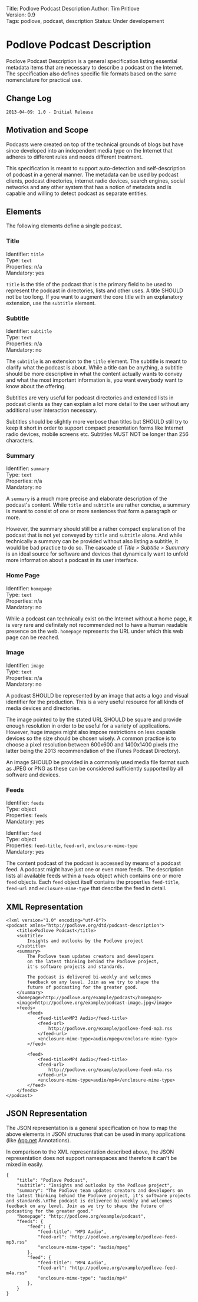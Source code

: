 Title: Podlove Podcast Description
Author: Tim Pritlove  
Version: 0.9  
Tags: podlove, podcast, description
Status: Under developement  

# Podlove Podcast Description #

Podlove Podcast Description is a general specification listing essential metadata items that are necessary to describe a podcast on the Internet. The specification also defines specific file formats based on the same  nomenclature for practical use.

## Change Log ##

	2013-04-09: 1.0 - Initial Release

## Motivation and Scope ##

Podcasts were created on top of the technical grounds of blogs but have since developed into an independent media type on the Internet that adheres to different rules and needs different treatment.

This specification is meant to support auto-detection and self-description of podcast in a general manner. The metadata can be used by podcast clients, podcast directories, internet radio devices, search engines, social networks and any other system that has a notion of metadata and is capable and willing to detect podcast as separate entities.

## Elements ##

The following elements define a single podcast.

### Title ###

Identifier: `title`  
Type: `text`  
Properties: n/a  
Mandatory: yes

`title` is the title of the podcast that is the primary field to be used to represent the podcast in directories, lists and other uses. A title SHOULD not be too long. If you want to augment the core title with an explanatory extension, use the `subtitle` element.

### Subtitle ###

Identifier: `subtitle`  
Type: `text`  
Properties: n/a  
Mandatory: no

The `subtitle` is an extension to the `title` element. The subtitle is meant to clarify what the podcast is about. While a title can be anything, a subtitle should be more descriptive in what the content actually wants to convey and what the most important information is, you want everybody want to know about the offering.

Subtitles are very useful for podcast directories and extended lists in podcast clients as they can explain a lot more detail to the user without any additional user interaction necessary.

Subtitles should be slightly more verbose than titles but SHOULD still try to keep it short in order to support compact presentation forms like Internet radio devices, mobile screens etc. Subtitles MUST NOT be longer than 256 characters.

### Summary ###

Identifier: `summary`  
Type: `text`  
Properties: n/a  
Mandatory: no

A `summary` is a much more precise and elaborate description of the podcast's content. While `title` and `subtitle` are rather concise, a summary is meant to consist of one or more sentences that form a paragraph or more.

However, the summary should still be a rather compact explanation of the podcast that is not yet conveyed by `title` and `subtitle` alone. And while technically a summary can be provided without also listing a subtitle, it would be bad practice to do so. The cascade of *Title > Subtitle > Summary* is an ideal source for software and devices that dynamically want to unfold more information about a podcast in its user interface.

### Home Page ###

Identifier: `homepage`  
Type: `text`  
Properties: n/a  
Mandatory: no

While a podcast can technically exist on the Internet without a home page, it is very rare and definitely not recommended not to have a human readable presence on the web. `homepage` represents the URL under which this web page can be reached.

### Image ###

Identifier: `image`  
Type: `text`  
Properties: n/a  
Mandatory: no

A podcast SHOULD be represented by an image that acts a logo and visual identifier  for the production. This is a very useful resource for all kinds of media devices and directories.

The image pointed to by the stated URL SHOULD be square and provide enough resolution in order to be useful for a variety of applications. However, huge images might also impose restrictions on less capable devices so the size should be chosen wisely. A common practice is to choose a pixel resolution between 600x600 and 1400x1400 pixels (the latter being the 2013 recommendation of the iTunes Podcast Directory).

An image SHOULD be provided in a commonly used media file format such as JPEG or PNG as these can be considered sufficiently supported by all software and devices.

### Feeds ###

Identifier: `feeds`  
Type: object  
Properties: `feeds`  
Mandatory: yes

Identifier: `feed`  
Type: object  
Properties: `feed-title`,  `feed-url`,  `enclosure-mime-type`  
Mandatory: yes

The content podcast of the podcast is accessed by means of a podcast feed. A podcast might have just one or even more feeds. The description lists all available feeds within a `feeds` object which contains one or more `feed` objects. Each `feed` object itself contains the properties `feed-title`,  `feed-url` and  `enclosure-mime-type`  that describe the feed in detail.

## XML Representation ##

	<?xml version="1.0" encoding="utf-8"?>
	<podcast xmlns="http://podlove.org/dtd/podcast-description">
		<title>Podlove Podcast</title>
		<subtitle>
			Insights and outlooks by the Podlove project
		</subtitle>
		<summary>
			The Podlove team updates creators and developers
			on the latest thinking behind the Podlove project,
			it's software projects and standards.
			
			The podcast is delivered bi-weekly and welcomes
			feedback on any level. Join as we try to shape the
			future of podcasting for the greater good.
		</summary>
		<homepage>http://podlove.org/example/podcast</homepage>
		<image>http://podlove.org/example/podcast-image.jpg</image>
		<feeds>
			<feed>
				<feed-title>MP3 Audio</feed-title>
				<feed-url>
					http://podlove.org/example/podlove-feed-mp3.rss
				</feed-url>
				<enclosure-mime-type>audio/mpeg</enclosure-mime-type>
			</feed>
			
			<feed>
				<feed-title>MP4 Audio</feed-title>
				<feed-url>
					http://podlove.org/example/podlove-feed-m4a.rss
				</feed-url>
				<enclosure-mime-type>audio/mp4</enclosure-mime-type>
			</feed>
		</feeds>
	</podcast>

## JSON Representation ##

The JSON representation is a general specification on how to map the above elements in JSON structures that can be used in many applications (like [App.net](http://App.net) Annotations).

In comparison to the XML representation described above, the JSON representation does not support namespaces and therefore it can't be mixed in easily.

	{
		"title": "Podlove Podcast",
		"subtitle": "Insights and outlooks by the Podlove project",
		"summary": "The Podlove team updates creators and developers on the latest thinking behind the Podlove project, it's software projects and standards.\nThe podcast is delivered bi-weekly and welcomes feedback on any level. Join as we try to shape the future of podcasting for the greater good."
		"homepage": "http://podlove.org/example/podcast",
		"feeds": {
			"feed": {
				"feed-title": "MP3 Audio",
				"feed-url": "http://podlove.org/example/podlove-feed-mp3.rss"
				"enclosure-mime-type": "audio/mpeg"
			},
			"feed": {
				"feed-title": "MP4 Audio",
				"feed-url": "http://podlove.org/example/podlove-feed-m4a.rss"
				"enclosure-mime-type": "audio/mp4"
			},
		}
	}

		
		